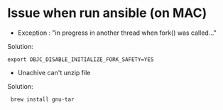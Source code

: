 # Issue when run ansible (on MAC)

- Exception : "in progress in another thread when fork() was called..."

Solution:
```
export OBJC_DISABLE_INITIALIZE_FORK_SAFETY=YES
```

- Unachive can't unzip file

Solution:
```
 brew install gnu-tar
 ```